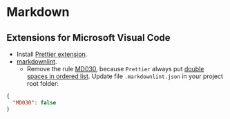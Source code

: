 # Markdown

## Extensions for Microsoft Visual Code

- Install [Prettier extension](prettier.md).
- [markdownlint](https://marketplace.visualstudio.com/items?itemName=DavidAnson.vscode-markdownlint).
  - Remove the rule [MD030](https://github.com/DavidAnson/markdownlint/blob/v0.8.1/doc/Rules.md#md030),
    because `Prettier` always put [double spaces in ordered list](https://github.com/prettier/prettier/issues/4114).
    Update file `.markdownlint.json` in your project root folder:

```json
{
  "MD030": false
}
```
